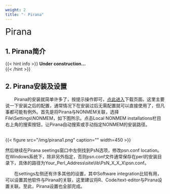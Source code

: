 ```yaml
---
weight: 2
title: "- Pirana"
---
```


<font style="font-size:2em">Pirana</font>  

## 1. Pirana简介
{{< hint info >}}
**Under construction...**  
{{< /hint >}}

## 2. Pirana安装及设置
&emsp;&emsp;Pirana的安装就简单许多了，按提示操作即可，[点此进入](https://lp.certara.com/WFDownloadPirana.html)下载页面。这里主要说一下安装之后的配置，通常情况下在安装过后无需配置就可以直接使用了，但凡事都可能有例外。首先是将Pirana与NONMEM关联，选择File\Settings\NONMEM，如下图所示。点击Local NONMEM installations栏目右上角的搜索按钮，让Pirana自动搜索或手动指定NONMEM的安装路径。

<br />
{{< figure src="/img/pirana1.png" caption="" width=450 >}}
<br />

然后继续在Pirana seetings窗口中左侧找到PsN选项，修改psn.conf location。在Windows系统下，除非另外指定，否则psn.conf文件通常保存在perl的安装目录下，具体的路径为Your_Perl_Address\site\lib\PsN_X_X_X\psn.conf。

&emsp;&emsp;在settings左侧还有许多其他的设置，其中Software integration比较有用，可以设置其他软件与Pirana的关联，这里建议将R、Code/text-editor与Pirana设置关联。至此，Pirana设置也全部完成。




